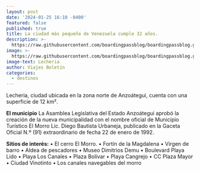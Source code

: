 ```yaml
---
layout: post
date: '2024-01-25 16:10 -0400'
featured: false
published: true
title: La ciudad más pequeña de Venezuela cumple 32 años.
description: >-
  https://raw.githubusercontent.com/boardingpassblog/boardingpassblog.github.io/main/assets/images/1LECHER%C3%8CA.png
image: >-
  https://raw.githubusercontent.com/boardingpassblog/boardingpassblog.github.io/main/assets/images/1LECHER%C3%8CA.png
image-text: Lecheria
author: Viajes Boletín
categories:
  - destinos
---
```



Lecheria, ciudad ubicada en la zona norte de Anzoátegui, cuenta con una superficie de 12 km².


**El municipio**
La Asamblea Legislativa del Estado Anzoátegui aprobó la creación de la nueva municipalidad con el nombre oficial de Municipio Turístico El Morro Lic. Diego Bautista Urbaneja, publicado en la Gaceta Oficial N.º (91) extraordinario de fecha 22 de enero de 1992.


**Sitios de interés:**
•	El cerro El Morro.
•	Fortín de la Magdalena
•	Virgen de barro
•	Aldea de pescadores
•	Museo Dimitrios Demu
•	Boulevard Playa Lido
•	Playa Los Canales
•	Plaza Bolívar
•	Playa Cangrejo
•	CC Plaza Mayor
•	Ciudad Vinotinto
•	Los canales navegables del morro

